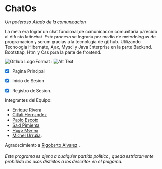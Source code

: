 # ChatOs 


*Un poderoso Aliado de la comunicacion*

La meta era lograr un chat funcional,de comunicacion comunitaria parecido al difunto latinchat.
Este proceso se lograria por medio de metodologias de programacion y scrum 
gracias a la tecnologia de git hub. 
Utilizando Tecnologia Hibernate, Ajax, Mysql y Java Enterprise en la parte Backend.
Bootstrap, Html y Css para la parte de frontend.

![Github Logo](https://imgur.com/cTmQ7xp)
Format : ![Alt Text](https://imgur.com/cTmQ7xp)


- [x] Pagina Principal 
- [x] Inicio de Sesion
- [x] Registro de Sesion.


Integrantes del Equipo:

* [Enrique Rivera](https://www.facebook.com/enriqueishhon)
* [Citlali Hernandez](https://www.facebook.com/citlali.esc)
* [Pablo Escoto](https://www.linkedin.com/mynetwork/invite-sent/pablo-escoto-187301145/?isSendInvite=true) 
* [Said Pimienta](https://www.linkedin.com/in/luis-said-pimienta-193730109/) 
* [Hugo Merino](http://linkedin.com/in/hugo-merino-1717b3153)
* [Michel Urrutia](https://www.linkedin.com/in/michel-urrutia-465b72b6/).

Agradecimiento a [Rigoberto Alvarez](https://www.linkedin.com/in/alfredo-rigoberto-alvarez-suarez-039891b0/) .


###### Este programa es ajeno a cualquier partido politico , queda estrictamente prohibido los usos distintos a los descritos en el progama.

